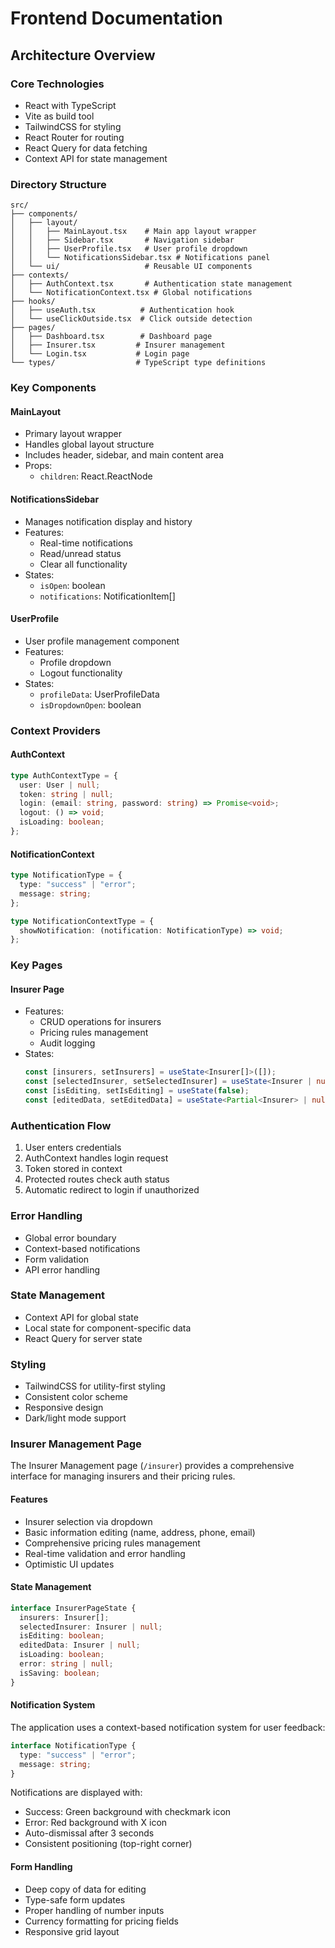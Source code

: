 # Frontend Documentation

## Architecture Overview

### Core Technologies

- React with TypeScript
- Vite as build tool
- TailwindCSS for styling
- React Router for routing
- React Query for data fetching
- Context API for state management

### Directory Structure

```
src/
├── components/
│   ├── layout/
│   │   ├── MainLayout.tsx    # Main app layout wrapper
│   │   ├── Sidebar.tsx       # Navigation sidebar
│   │   ├── UserProfile.tsx   # User profile dropdown
│   │   └── NotificationsSidebar.tsx # Notifications panel
│   └── ui/                   # Reusable UI components
├── contexts/
│   ├── AuthContext.tsx       # Authentication state management
│   └── NotificationContext.tsx # Global notifications
├── hooks/
│   ├── useAuth.tsx          # Authentication hook
│   └── useClickOutside.tsx  # Click outside detection
├── pages/
│   ├── Dashboard.tsx        # Dashboard page
│   ├── Insurer.tsx         # Insurer management
│   └── Login.tsx           # Login page
└── types/                  # TypeScript type definitions
```

### Key Components

#### MainLayout

- Primary layout wrapper
- Handles global layout structure
- Includes header, sidebar, and main content area
- Props:
  - `children`: React.ReactNode

#### NotificationsSidebar

- Manages notification display and history
- Features:
  - Real-time notifications
  - Read/unread status
  - Clear all functionality
- States:
  - `isOpen`: boolean
  - `notifications`: NotificationItem[]

#### UserProfile

- User profile management component
- Features:
  - Profile dropdown
  - Logout functionality
- States:
  - `profileData`: UserProfileData
  - `isDropdownOpen`: boolean

### Context Providers

#### AuthContext

```typescript
type AuthContextType = {
  user: User | null;
  token: string | null;
  login: (email: string, password: string) => Promise<void>;
  logout: () => void;
  isLoading: boolean;
};
```

#### NotificationContext

```typescript
type NotificationType = {
  type: "success" | "error";
  message: string;
};

type NotificationContextType = {
  showNotification: (notification: NotificationType) => void;
};
```

### Key Pages

#### Insurer Page

- Features:
  - CRUD operations for insurers
  - Pricing rules management
  - Audit logging
- States:
  ```typescript
  const [insurers, setInsurers] = useState<Insurer[]>([]);
  const [selectedInsurer, setSelectedInsurer] = useState<Insurer | null>(null);
  const [isEditing, setIsEditing] = useState(false);
  const [editedData, setEditedData] = useState<Partial<Insurer> | null>(null);
  ```

### Authentication Flow

1. User enters credentials
2. AuthContext handles login request
3. Token stored in context
4. Protected routes check auth status
5. Automatic redirect to login if unauthorized

### Error Handling

- Global error boundary
- Context-based notifications
- Form validation
- API error handling

### State Management

- Context API for global state
- Local state for component-specific data
- React Query for server state

### Styling

- TailwindCSS for utility-first styling
- Consistent color scheme
- Responsive design
- Dark/light mode support

### Insurer Management Page

The Insurer Management page (`/insurer`) provides a comprehensive interface for managing insurers and their pricing rules.

#### Features

- Insurer selection via dropdown
- Basic information editing (name, address, phone, email)
- Comprehensive pricing rules management
- Real-time validation and error handling
- Optimistic UI updates

#### State Management

```typescript
interface InsurerPageState {
  insurers: Insurer[];
  selectedInsurer: Insurer | null;
  isEditing: boolean;
  editedData: Insurer | null;
  isLoading: boolean;
  error: string | null;
  isSaving: boolean;
}
```

#### Notification System

The application uses a context-based notification system for user feedback:

```typescript
interface NotificationType {
  type: "success" | "error";
  message: string;
}
```

Notifications are displayed with:

- Success: Green background with checkmark icon
- Error: Red background with X icon
- Auto-dismissal after 3 seconds
- Consistent positioning (top-right corner)

#### Form Handling

- Deep copy of data for editing
- Type-safe form updates
- Proper handling of number inputs
- Currency formatting for pricing fields
- Responsive grid layout
